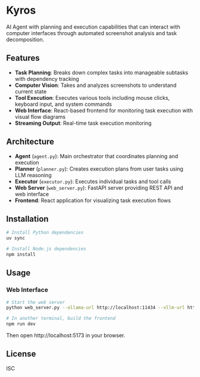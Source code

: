 # Kyros

AI Agent with planning and execution capabilities that can interact with computer interfaces through automated screenshot analysis and task decomposition.

## Features

- **Task Planning**: Breaks down complex tasks into manageable subtasks with dependency tracking
- **Computer Vision**: Takes and analyzes screenshots to understand current state
- **Tool Execution**: Executes various tools including mouse clicks, keyboard input, and system commands
- **Web Interface**: React-based frontend for monitoring task execution with visual flow diagrams
- **Streaming Output**: Real-time task execution monitoring

## Architecture

- **Agent** (`agent.py`): Main orchestrator that coordinates planning and execution
- **Planner** (`planner.py`): Creates execution plans from user tasks using LLM reasoning
- **Executor** (`executor.py`): Executes individual tasks and tool calls
- **Web Server** (`web_server.py`): FastAPI server providing REST API and web interface
- **Frontend**: React application for visualizing task execution flows

## Installation

```bash
# Install Python dependencies
uv sync

# Install Node.js dependencies
npm install
```

## Usage

### Web Interface

```bash
# Start the web server
python web_server.py --ollama-url http://localhost:11434 --vllm-url http://localhost:8000 --port 8080

# In another terminal, build the frontend
npm run dev
```
Then open http://localhost:5173 in your browser.

## License

ISC
